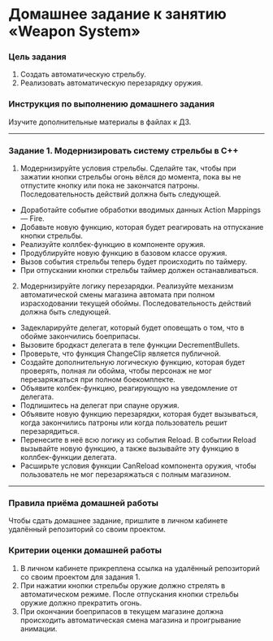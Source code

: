 # Домашнее задание к занятию «Weapon System»

### Цель задания

1. Создать автоматическую стрельбу.
2. Реализовать автоматическую перезарядку оружия.

### Инструкция по выполнению домашнего задания

Изучите дополнительные материалы в файлах к ДЗ.

------

### Задание 1. Модернизировать систему стрельбы в С++

1. Модернизируйте условия стрельбы. Сделайте так, чтобы при зажатии кнопки стрельбы огонь вёлся до момента, пока вы не отпустите кнопку или пока не закончатся патроны. Последовательность действий должна быть следующей.
* Доработайте событие обработки вводимых данных Action Mappings — Fire.
* Добавьте новую функцию, которая будет реагировать на отпускание кнопки стрельбы.
* Реализуйте коллбек-функцию в компоненте оружия.
* Продублируйте новую функцию в базовом классе оружия.
* Вызов события стрельбы теперь будет происходить по таймеру.
* При отпускании кнопки стрельбы таймер должен останавливаться.

2. Модернизируйте логику перезарядки. Реализуйте механизм автоматической смены магазина автомата при полном израсходовании текущей обоймы. Последовательность действий должна быть следующей.
* Задекларируйте делегат, который будет оповещать о том, что в обойме закончились боеприпасы.
* Вызовите бродкаст делегата в теле функции DecrementBullets.
* Проверьте, что функция ChangeClip является публичной.
* Создайте дополнительную логическую функцию, которая будет проверять, полная ли обойма, чтобы персонаж не мог перезаряжаться при полном боекомплекте.
* Объявите колбек-функцию, реагирующую на уведомление от делегата.
* Подпишитесь на делегат при спауне оружия.
* Объявите новую функцию перезарядки, которая будет вызываться, когда закончились патроны или когда пользователь решит перезарядиться.
* Перенесите в неё всю логику из события Reload. В событии Reload вызывайте новую функцию, а также вызывайте эту функцию в коллбек-функции делегата.
* Расширьте условия функции CanReload компонента оружия, чтобы пользователь не мог перезаряжаться с полным магазином.

------

### Правила приёма домашней работы

Чтобы сдать домашнее задание, пришлите в личном кабинете удалённый репозиторий со своим проектом.

### Критерии оценки домашней работы

1. В личном кабинете прикреплена ссылка на удалённый репозиторий со своим проектом для задания 1.
2. При нажатии кнопки стрельбы оружие должно стрелять в автоматическом режиме. После отпускания кнопки стрельбы оружие должно прекратить огонь.
3. При окончании боеприпасов в текущем магазине должна происходить автоматическая смена магазина и проигрывание анимации.
